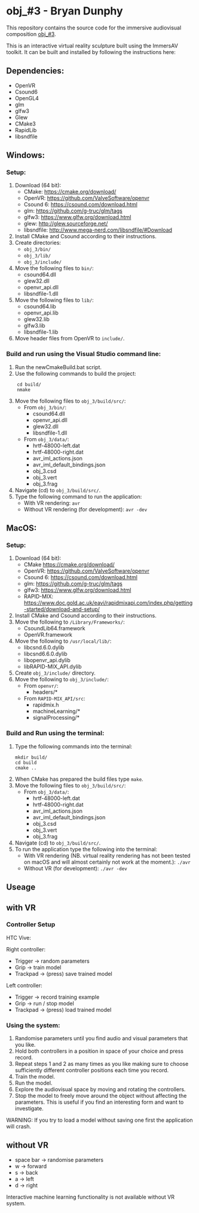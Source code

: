 # obj_#3 - Bryan Dunphy

This repository contains the source code for the immersive audiovisual composition [obj_#3](https://youtu.be/RdvezMCTt-I).

This is an interactive virtual reality sculpture built using the ImmersAV toolkit. It can be built and installed
by following the instructions here:

## Dependencies:
- OpenVR
- Csound6
- OpenGL4
- glm
- glfw3
- Glew
- CMake3
- RapidLib
- libsndfile

## Windows:

### Setup:
1. Download (64 bit):
    - CMake:        https://cmake.org/download/
    - OpenVR:       https://github.com/ValveSoftware/openvr
    - Csound 6:     https://csound.com/download.html
    - glm:          https://github.com/g-truc/glm/tags
    - glfw3:        https://www.glfw.org/download.html
    - glew:         http://glew.sourceforge.net/
    - libsndfile:   http://www.mega-nerd.com/libsndfile/#Download
2. Install CMake and Csound according to their instructions.
3. Create directories:
    - `obj_3/bin/`
    - `obj_3/lib/` 
    - `obj_3/include/` 
4. Move the following files to `bin/`:
    - csound64.dll
    - glew32.dll
    - openvr_api.dll
    - libsndfile-1.dll
5. Move the following files to `lib/`:
    - csound64.lib
    - openvr_api.lib
    - glew32.lib
    - glfw3.lib
    - libsndfile-1.lib
6. Move header files from OpenVR to `include/`.

### Build and run using the Visual Studio command line:

1. Run the newCmakeBuild.bat script.
2. Use the following commands to build the project:
```
    cd build/
    nmake
```
3. Move the following files to `obj_3/build/src/`:
    - From `obj_3/bin/`:
        - csound64.dll
        - openvr_api.dll
        - glew32.dll
        - libsndfile-1.dll
    - From `obj_3/data/`: 
        - hrtf-48000-left.dat
        - hrtf-48000-right.dat
        - avr_iml_actions.json
        - avr_iml_default_bindings.json
        - obj_3.csd
        - obj_3.vert
        - obj_3.frag
4. Navigate (cd) to `obj_3/build/src/`.
5. Type the following command to run the application:
    - With VR rendering:
        `avr`
    - Without VR rendering (for development):
        `avr -dev`

## MacOS:

### Setup:
1. Download (64 bit):
    - CMake         https://cmake.org/download/
    - OpenVR:       https://github.com/ValveSoftware/openvr
    - Csound 6:     https://csound.com/download.html
    - glm:          https://github.com/g-truc/glm/tags
    - glfw3:        https://www.glfw.org/download.html
    - RAPID-MIX:    https://www.doc.gold.ac.uk/eavi/rapidmixapi.com/index.php/getting-started/download-and-setup/
2. Install CMake and Csound according to their instructions.
3. Move the following to `/Library/Frameworks/`:
    - CsoundLib64.framework 
    - OpenVR.framework
4. Move the following to `/usr/local/lib/`:
    - libcsnd.6.0.dylib
    - libcsnd6.6.0.dylib
    - libopenvr_api.dylib
    - libRAPID-MIX_API.dylib
5. Create `obj_3/include/` directory.
6. Move the following to `obj_3/include/`:
    - From `openvr/`:
        - headers/*
    - From `RAPID-MIX_API/src`:
        - rapidmix.h
        - machineLearning/*
        - signalProcessing/*
        
### Build and Run using the terminal:

1. Type the following commands into the terminal:
    ```
    mkdir build/
    cd build
    cmake ..
    ```
2. When CMake has prepared the build files type `make`.
3. Move the following files to `obj_3/build/src/`: 
    - From `obj_3/data/`:
        - hrtf-48000-left.dat
        - hrtf-48000-right.dat
        - avr_iml_actions.json
        - avr_iml_default_bindings.json
        - obj_3.csd
        - obj_3.vert
        - obj_3.frag
4. Navigate (cd) to `obj_3/build/src/`.
5. To run the application type the following into the terminal:
    - With VR rendering (NB. virtual reality rendering has not been tested on macOS and will almost certainly not work at the moment.):
        `./avr`
    - Without VR (for development):
        `./avr -dev`

## Useage

## with VR

### Controller Setup
HTC Vive:
 
Right controller:
 
- Trigger -> random parameters
- Grip -> train model
- Trackpad -> (press) save trained model
 
Left controller:
 
- Trigger -> record training example
- Grip -> run / stop model
- Trackpad -> (press) load trained model

 
### Using the system:
1. Randomise parameters until you find audio and visual parameters that you like.
2. Hold both controllers in a position in space of your choice and press record.
3. Repeat steps 1 and 2 as many times as you like making sure to choose sufficiently different controller positions each time you record.
4. Train the model.
5. Run the model.
6. Explore the audiovisual space by moving and rotating the controllers.
7. Stop the model to freely move around the object without affecting the parameters. This is useful if you find an interesting form and want to investigate.
  
WARNING: If you try to load a model without saving one first the application will crash.

## without VR
- space bar -> randomise parameters
- w -> forward
- s -> back
- a -> left
- d -> right

Interactive machine learning functionality is not available without VR system.
